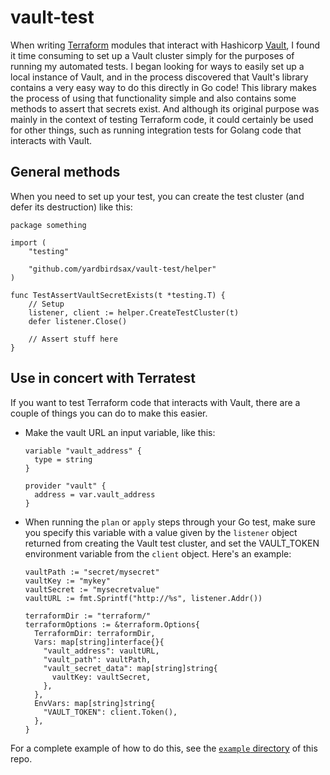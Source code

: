 # vault-test

When writing [Terraform](https://terraform.io) modules that interact with Hashicorp [Vault](https://vaultproject.io), I found it time consuming to set up a Vault cluster simply for the purposes of running my automated tests. I began looking for ways to easily set up a local instance of Vault, and in the process discovered that Vault's library contains a very easy way to do this directly in Go code! This library makes the process of using that functionality simple and also contains some methods to assert that secrets exist. And although its original purpose was mainly in the context of testing Terraform code, it could certainly be used for other things, such as running integration tests for Golang code that interacts with Vault.

## General methods

When you need to set up your test, you can create the test cluster (and defer its destruction) like this:

```golang
package something

import (
	"testing"

	"github.com/yardbirdsax/vault-test/helper"
)

func TestAssertVaultSecretExists(t *testing.T) {
	// Setup
	listener, client := helper.CreateTestCluster(t)
	defer listener.Close()

    // Assert stuff here
}
```

## Use in concert with Terratest

If you want to test Terraform code that interacts with Vault, there are a couple of things you can do to make this easier.

* Make the vault URL an input variable, like this:
  ```hcl
  variable "vault_address" {
    type = string
  }

  provider "vault" {
    address = var.vault_address
  }
  ```
* When running the `plan` or `apply` steps through your Go test, make sure you specify this variable with a value given by the `listener` object returned from creating the Vault test cluster, and set the VAULT_TOKEN environment variable from the `client` object. Here's an example:
  
  ```golang
  vaultPath := "secret/mysecret"
  vaultKey := "mykey"
  vaultSecret := "mysecretvalue"
  vaultURL := fmt.Sprintf("http://%s", listener.Addr())

  terraformDir := "terraform/"
  terraformOptions := &terraform.Options{
    TerraformDir: terraformDir,
    Vars: map[string]interface{}{
      "vault_address": vaultURL,
      "vault_path": vaultPath,
      "vault_secret_data": map[string]string{
        vaultKey: vaultSecret,
      },
    },
    EnvVars: map[string]string{
      "VAULT_TOKEN": client.Token(),
    },
  }
  ```

For a complete example of how to do this, see the [`example` directory](example/) of this repo.